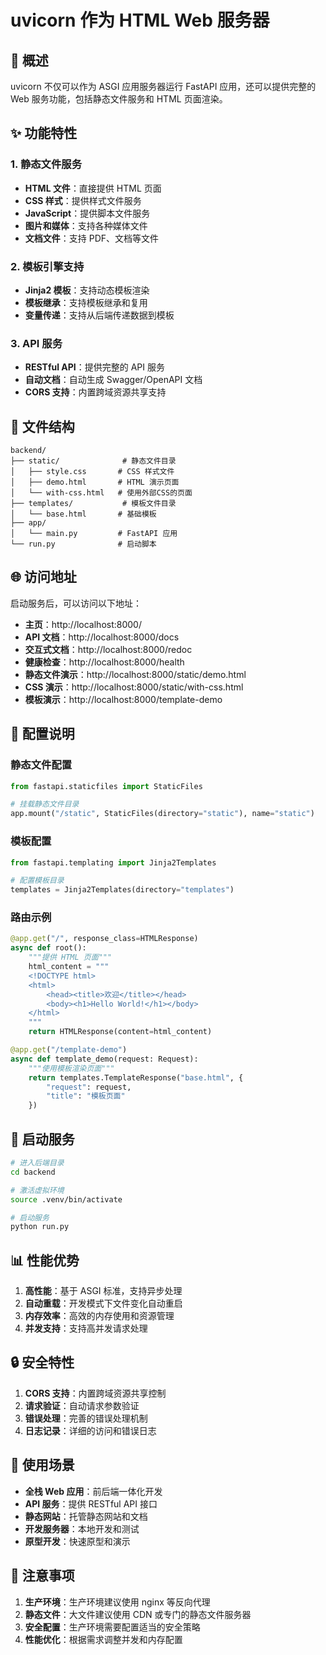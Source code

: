 # uvicorn 作为 HTML Web 服务器

## 🚀 概述

uvicorn 不仅可以作为 ASGI 应用服务器运行 FastAPI 应用，还可以提供完整的 Web 服务功能，包括静态文件服务和 HTML 页面渲染。

## ✨ 功能特性

### 1. 静态文件服务
- **HTML 文件**：直接提供 HTML 页面
- **CSS 样式**：提供样式文件服务
- **JavaScript**：提供脚本文件服务
- **图片和媒体**：支持各种媒体文件
- **文档文件**：支持 PDF、文档等文件

### 2. 模板引擎支持
- **Jinja2 模板**：支持动态模板渲染
- **模板继承**：支持模板继承和复用
- **变量传递**：支持从后端传递数据到模板

### 3. API 服务
- **RESTful API**：提供完整的 API 服务
- **自动文档**：自动生成 Swagger/OpenAPI 文档
- **CORS 支持**：内置跨域资源共享支持

## 📁 文件结构

```
backend/
├── static/              # 静态文件目录
│   ├── style.css       # CSS 样式文件
│   ├── demo.html       # HTML 演示页面
│   └── with-css.html   # 使用外部CSS的页面
├── templates/           # 模板文件目录
│   └── base.html       # 基础模板
├── app/
│   └── main.py         # FastAPI 应用
└── run.py              # 启动脚本
```

## 🌐 访问地址

启动服务后，可以访问以下地址：

- **主页**：http://localhost:8000/
- **API 文档**：http://localhost:8000/docs
- **交互式文档**：http://localhost:8000/redoc
- **健康检查**：http://localhost:8000/health
- **静态文件演示**：http://localhost:8000/static/demo.html
- **CSS 演示**：http://localhost:8000/static/with-css.html
- **模板演示**：http://localhost:8000/template-demo

## 🔧 配置说明

### 静态文件配置
```python
from fastapi.staticfiles import StaticFiles

# 挂载静态文件目录
app.mount("/static", StaticFiles(directory="static"), name="static")
```

### 模板配置
```python
from fastapi.templating import Jinja2Templates

# 配置模板目录
templates = Jinja2Templates(directory="templates")
```

### 路由示例
```python
@app.get("/", response_class=HTMLResponse)
async def root():
    """提供 HTML 页面"""
    html_content = """
    <!DOCTYPE html>
    <html>
        <head><title>欢迎</title></head>
        <body><h1>Hello World!</h1></body>
    </html>
    """
    return HTMLResponse(content=html_content)

@app.get("/template-demo")
async def template_demo(request: Request):
    """使用模板渲染页面"""
    return templates.TemplateResponse("base.html", {
        "request": request,
        "title": "模板页面"
    })
```

## 🚀 启动服务

```bash
# 进入后端目录
cd backend

# 激活虚拟环境
source .venv/bin/activate

# 启动服务
python run.py
```

## 📊 性能优势

1. **高性能**：基于 ASGI 标准，支持异步处理
2. **自动重载**：开发模式下文件变化自动重启
3. **内存效率**：高效的内存使用和资源管理
4. **并发支持**：支持高并发请求处理

## 🔒 安全特性

1. **CORS 支持**：内置跨域资源共享控制
2. **请求验证**：自动请求参数验证
3. **错误处理**：完善的错误处理机制
4. **日志记录**：详细的访问和错误日志

## 🎯 使用场景

- **全栈 Web 应用**：前后端一体化开发
- **API 服务**：提供 RESTful API 接口
- **静态网站**：托管静态网站和文档
- **开发服务器**：本地开发和测试
- **原型开发**：快速原型和演示

## 📝 注意事项

1. **生产环境**：生产环境建议使用 nginx 等反向代理
2. **静态文件**：大文件建议使用 CDN 或专门的静态文件服务器
3. **安全配置**：生产环境需要配置适当的安全策略
4. **性能优化**：根据需求调整并发和内存配置 